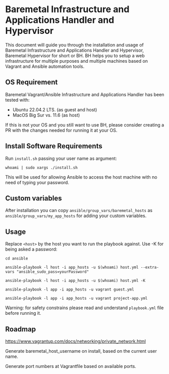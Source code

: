 # Baremetal Infrastructure and Applications Handler and Hypervisor

This document will guide you through the installation and usage of Baremetal Infrastructure and Applications Handler and Hypervisor, Baremetal Hypervisor for short or BH.
BH helps you to setup a web infrastructure for multiple purposes and multiple machines based on Vagrant and Ansible automation tools.


## OS Requirement

Baremetal Vagrant/Ansible Infrastructure and Applications Handler has been tested with:
*  Ubuntu 22.04.2 LTS. (as guest and host)
*  MacOS Big Sur vs. 11.6 (as host)

If this is not your OS and you still want to use BH, please consider creating a PR with the changes needed for running it at your OS.

## Install Software Requirements

Run `install.sh` passing your user name as argument:

`whoami | sudo xargs ./install.sh`

This will be used for allowing Ansible to access the host machine with no need of typing your password. 

## Custom variables

After installation you can copy `ansible/group_vars/baremetal_hosts` as `ansible/group_vars/my_app_hosts` for adding your custom variables. 

## Usage

Replace `<host>` by the host you want to run the playbook against. Use -K for being asked a password:

`cd ansible`

`ansible-playbook -l host -i app_hosts -u $(whoami) host.yml --extra-vars "ansible_sudo_pass=yourPassword"`

`ansible-playbook -l host -i app_hosts -u $(whoami) host.yml -K`

`ansible-playbook -l app -i app_hosts -u vagrant guest.yml`

`ansible-playbook -l app -i app_hosts -u vagrant project-app.yml`

Warning: for safety constrains please read and understand `playbook.yml` file before running it.

## Roadmap

https://www.vagrantup.com/docs/networking/private_network.html

Generate baremetal_host_username on install, based on the current user name.

Generate port numbers at Vagrantfile based on available ports.
